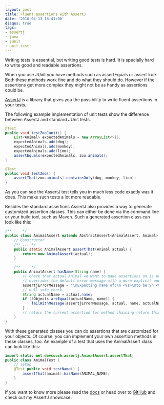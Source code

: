 ```yaml
---
layout: post
title: Fluent assertions with AssertJ
date: '2016-04-13 18:41:00'
disqus: true
tags:
- assertj
- java
- junit
- unit-test
---
```



Writing tests is essential, but writing good tests is hard. It is specially hard to write good and readable assertions.

When you use JUnit you have methods such as <span class="code">assertEquals</span> or <span class="code">assertTrue</span>. Both these methods work fine and do what they should do. However if the assertions get more complex they might not be as handy as assertions could be.

[AssertJ](http://joel-costigliola.github.io/assertj/) is a library that gives you the possibility to write fluent assertions in your tests.

The following example implementation of unit tests show the difference between AssertJ and standard JUnit tests.

```java
@Test
public void testZooJunit() {
    List<Animal> expectedAnimals = new ArrayList<>();
    expectedAnimals.add(dog);
    expectedAnimals.add(monkey);
    expectedAnimals.add(lion);
    assertEquals(expectedAnimals, zoo.animals);
}

@Test
public void testZoo() {
    assertThat(zoo.animals).containsOnly(dog, monkey, lion);
}
```

As you can see the AssertJ test tells you in much less code exactly was it does. This make such tests a lot more readable.

Besides the standard assertions AssertJ also provides a way to generate customized assertion classes. This can either be done via the command line or your build tool, such as Maven. Such a generated assertion class can look like this:

```java
/** ... */
public class AnimalAssert extends AbstractAssert<AnimalAssert, Animal> {
    // Constructor
    /** ... */
    public static AnimalAssert assertThat(Animal actual) {
        return new AnimalAssert(actual);
    }

    /** ... */
    public AnimalAssert hasName(String name) {
        // check that actual Animal we want to make assertions on is not null.     isNotNull();
        // overrides the default error message with a more explicit one String    
        assertjErrorMessage = "\nExpecting name of:\n <%s>\nto be:\n <%s>\nbut was:\n <%s>";
        // null safe check
        String actualName = actual.name;
        if (!Objects.areEqual(actualName, name)) {
            failWithMessage(assertjErrorMessage, actual, name, actualName);
        }
        // return the current assertion for method chaining return this;
    }
}
```

With these generated classes you can do assertions that are customized for your objects. Of course, you can implement your own assertion methods in these classes, too. An example of a test that uses the <span class="code">AnimalAssert</span> class can look like this:

```java
import static net.devcouch.assertj.AnimalAssert.assertThat;
public class AnimalTest {
    // setup
    @Test public void testName() {
        assertThat(animal).hasName(ANIMAL_NAME);
    }
}
```

If you want to know more please read the [docs](http://joel-costigliola.github.io/assertj/assertj-core.html) or head over to [GitHub](https://github.com/DevCouch/Assertj-Showcase) and check out my AssertJ showcase.
